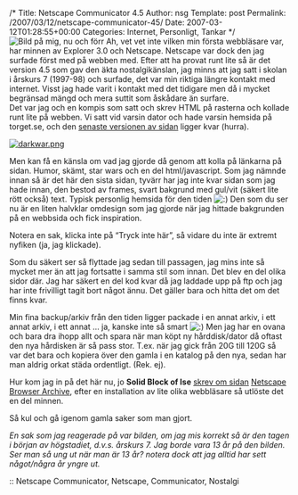 /*
 Title: Netscape Communicator 4.5
 Author: nsg
 Template: post
 Permalink: /2007/03/12/netscape-communicator-45/
 Date: 2007-03-12T01:28:55+00:00
 Categories: Internet, Personligt, Tankar
*/
<img id="image346" src="http://cdn.junkpile.se/2007/03/jag-nuforr.gif" alt="Bild på mig, nu och förr" class="left" /> Ah, vet vet inte vilken min första webbläsare var, har minnen av Explorer 3.0 och Netscape. Netscape var dock den jag surfade först med på webben med. Efter att ha provat runt lite så är det version 4.5 som gav den äkta nostalgikänslan, jag minns att jag satt i skolan i årskurs 7 (1997-98) och surfade, det var min riktiga längre kontakt med internet. Visst jag hade varit i kontakt med det tidigare men då i mycket begränsad mängd och mera suttit som åskådare än surfare.  
Det var jag och en kompis som satt och skrev HTML på rasterna och kollade runt lite på webben. Vi satt vid varsin dator och hade varsin hemsida på torget.se, och den [senaste versionen av sidan][1] ligger kvar (hurra).

<div class="middle">
  <a href="http://hemsidor.torget.se/users/d/darkwar/"><img id="image347" src="http://cdn.junkpile.se/2007/03/darkwar.png" alt="darkwar.png" /></a>
</div>

Men kan få en känsla om vad jag gjorde då genom att kolla på länkarna på sidan. Humor, skämt, star wars och en del html/javascript. Som jag nämnde innan så är det här den sista sidan, tyvärr har jag inte kvar sidan som jag hade innan, den bestod av frames, svart bakgrund med gul/vit (säkert lite rött också) text. Typisk personlig hemsida för den tiden <img src="http://nsg.cc/wp-includes/images/smilies/icon_smile.gif" alt=":)" class="wp-smiley" /> Den som du ser nu är en liten halvklar omdesign som jag gjorde när jag hittade bakgrunden på en webbsida och fick inspiration.

Notera en sak, klicka inte på &#8220;Tryck inte här&#8221;, så vidare du inte är extremt nyfiken (ja, jag klickade).

Som du säkert ser så flyttade jag sedan till passagen, jag mins inte så mycket mer än att jag fortsatte i samma stil som innan. Det blev en del olika sidor där. Jag har säkert en del kod kvar då jag laddade upp på ftp och jag har inte frivilligt tagit bort något ännu. Det gäller bara och hitta det om det finns kvar.

Min fina backup/arkiv från den tiden ligger packade i en annat arkiv, i ett annat arkiv, i ett annat &#8230; ja, kanske inte så smart <img src="http://nsg.cc/wp-includes/images/smilies/icon_smile.gif" alt=":)" class="wp-smiley" /> Men jag har en ovana och bara dra ihopp allt och spara när man köpt ny hårddisk/dator då oftast den nya hårdisken är så pass stor. T.ex. när jag gick från 20G till 120G så var det bara och kopiera över den gamla i en katalog på den nya, sedan har man aldrig orkat städa ordentligt. (Rek. ej).

Hur kom jag in på det här nu, jo **Solid Block of Ise** [skrev om sidan][2] [Netscape Browser Archive][3], efter en installation av lite olika webbläsare så utlöste det en del minnen.

Så kul och gå igenom gamla saker som man gjort.

*En sak som jag reagerade på var bilden, om jag mis korrekt så är den tagen i början av högstadiet, d.v.s. årskurs 7. Jag borde vara 13 år på den bilden. Ser man så ung ut när man är 13 år? notera dock att jag alltid har sett något/några år yngre ut.*

:: Netscape Communicator, Netscape, Communicator, Nostalgi

<small></small>

 [1]: http://hemsidor.torget.se/users/d/darkwar/
 [2]: http://blog.isecore.net/2007/03/11/netscape-navigator-304/
 [3]: http://sillydog.org/narchive/
